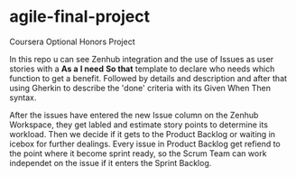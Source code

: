 # agile-final-project
Coursera Optional Honors Project

In this repo u can see Zenhub integration and the use of Issues as user stories with a **As a** **I need** **So that** 
template to declare who needs which function to get a benefit. Followed by details and description and after that using Gherkin to describe the 'done' criteria with its Given When Then syntax. 

After the issues have entered the new Issue column on the Zenhub Workspace, they get labled and estimate story points to determine its workload. 
Then we decide if it gets to the Product Backlog or waiting in icebox for further dealings. Every issue in Product Backlog get refiend to the point where it become sprint ready, so the Scrum Team can work independet on the issue if it enters the Sprint Backlog. 



